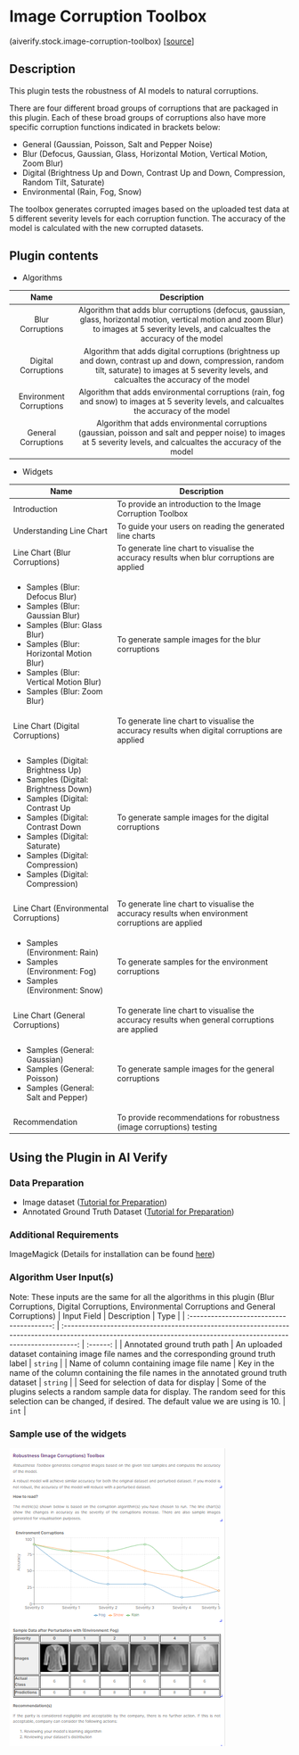 # Image Corruption Toolbox
(aiverify.stock.image-corruption-toolbox) [[source](https://github.com/IMDA-BTG/aiverify/tree/main/aiverify.stock.image-corruption-toolbox)]

## Description
This plugin tests the robustness of AI models to natural corruptions. 

There are four different broad groups of corruptions that are packaged in this plugin. Each of these broad groups of corruptions also have more specific corruption functions indicated in brackets below:
- General (Gaussian, Poisson, Salt and Pepper Noise)
- Blur (Defocus, Gaussian, Glass, Horizontal Motion, Vertical Motion, Zoom Blur)
- Digital (Brightness Up and Down, Contrast Up and Down, Compression, Random Tilt, Saturate)
- Environmental (Rain, Fog, Snow)

The toolbox generates corrupted images based on the uploaded test data at 5 different severity levels for each corruption function. The accuracy of the model is calculated with the new corrupted datasets.

## Plugin contents
- Algorithms
  
|          Name           |                                                                                             Description                                                                                             |
| :---------------------: | :-------------------------------------------------------------------------------------------------------------------------------------------------------------------------------------------------: |
|    Blur Corruptions     |     Algorithm that adds blur corruptions (defocus, gaussian, glass, horizontal motion, vertical motion and zoom Blur) to images at 5 severity levels, and calcualtes the accuracy of the model      |
|   Digital Corruptions   | Algorithm that adds digital corruptions (brightness up and down, contrast up and down, compression, random tilt, saturate) to images at 5 severity levels, and calcualtes the accuracy of the model |
| Environment Corruptions |                             Algorithm that adds environmental corruptions (rain, fog and snow) to images at 5 severity levels, and calcualtes the accuracy of the model                             |
|   General Corruptions   |                Algorithm that adds environmental corruptions (gaussian, poisson and salt and pepper noise) to images at 5 severity levels, and calcualtes the accuracy of the model                 |


- Widgets

| Name                                                                                                                                                                                                                                                                                                             | Description                                                                                       |
| ---------------------------------------------------------------------------------------------------------------------------------------------------------------------------------------------------------------------------------------------------------------------------------------------------------------- | ------------------------------------------------------------------------------------------------- |
| Introduction                                                                                                                                                                                                                                                                                                     | To provide an introduction to the Image Corruption Toolbox                                        |
| Understanding Line Chart                                                                                                                                                                                                                                                                                         | To guide your users on reading the generated line charts                                         |
| Line Chart (Blur Corruptions)                                                                                                                                                                                                                                                                                    | To generate line chart to visualise the accuracy results when blur corruptions are applied        |
| <ul> <li> Samples (Blur: Defocus Blur) </li> <li>Samples (Blur: Gaussian Blur) </li> <li>Samples (Blur: Glass Blur) </li> <li> Samples (Blur: Horizontal Motion Blur) </li> <li>Samples (Blur: Vertical Motion Blur) </li> <li>Samples (Blur: Zoom Blur)</li> </ul>                                              | To generate sample images for the blur corruptions                                                |
| Line Chart (Digital Corruptions)                                                                                                                                                                                                                                                                                 | To generate line chart to visualise the accuracy results when digital corruptions are applied     |
| <ul> <li> Samples (Digital:  Brightness Up) </li> <li>Samples (Digital:  Brightness Down) </li> <li>Samples (Digital:  Contrast Up </li> <li> Samples (Digital:  Contrast Down </li> <li>Samples (Digital:  Saturate) </li> <li>Samples (Digital: Compression)</li> <li>Samples (Digital: Compression)</li></ul> | To generate sample images for the digital corruptions                                             |
| Line Chart (Environmental Corruptions)                                                                                                                                                                                                                                                                           | To generate line chart to visualise the accuracy results when environment corruptions are applied |
| <ul><li> Samples (Environment: Rain) </li><li> Samples (Environment: Fog)</li>   <li> Samples (Environment: Snow)</li></ul>                                                                                                                                                                                      | To generate samples for the environment corruptions                                               |
| Line Chart (General Corruptions)                                                                                                                                                                                                                                                                                 | To generate line chart to visualise the accuracy results when general corruptions are applied     |
| <ul><li> Samples (General: Gaussian) </li><li> Samples (General: Poisson)</li>   <li> Samples (General: Salt and Pepper)</li></ul>                                                                                                                                                                               | To generate sample images for the general corruptions                                             |
| Recommendation                                                                                                                                                                                                                                                                                                   | To provide recommendations for robustness (image corruptions) testing |

## Using the Plugin in AI Verify
### Data Preparation
- Image dataset ([Tutorial for Preparation](www.test.com))
- Annotated Ground Truth Dataset ([Tutorial for Preparation](www.test.com))

### Additional Requirements
ImageMagick (Details for installation can be found [here](https://docs.wand-py.org/en/0.6.11/guide/install.html#))

### Algorithm User Input(s)
Note: These inputs are the same for all the algorithms in this plugin (Blur Corruptions, Digital Corruptions, Environmental Corruptions and General Corruptions)
|                Input Field                |                                                                            Description                                                                             |   Type   |
| :---------------------------------------: | :----------------------------------------------------------------------------------------------------------------------------------------------------------------: | :------: |
|        Annotated ground truth path        |                                      An uploaded dataset containing image file names and the corresponding ground truth label                                      | `string` |
| Name of column containing image file name |                                   Key in the name of the column containing the file names in the annotated ground truth dataset                                    | `string` |
|  Seed for selection of data for display   | Some of the plugins selects a random sample data for display. The random seed for this selection can be changed, if desired. The default value we are using is 10. |  `int`   |


### Sample use of the widgets

![ICT sample](images/image_corruption_toolbox_sample.png)
